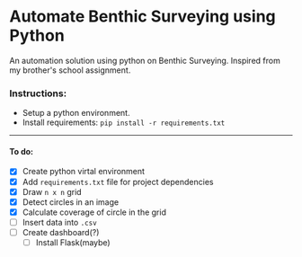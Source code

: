# Automate Benthic Surveying using Python

An automation solution using python on Benthic Surveying. Inspired from my brother's school assignment.

### Instructions:

- Setup a python environment.
- Install requirements: `pip install -r requirements.txt`

---

#### To do:

- [x] Create python virtal environment
- [x] Add `requirements.txt` file for project dependencies
- [x] Draw `n x n` grid
- [x] Detect circles in an image
- [x] Calculate coverage of circle in the grid
- [ ] Insert data into `.csv`
- [ ] Create dashboard(?)
  - [ ] Install Flask(maybe)
